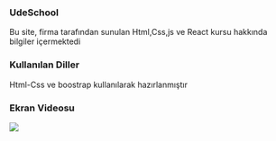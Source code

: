 <h3>UdeSchool </h3>

Bu site, firma tarafından sunulan Html,Css,js ve React kursu hakkında bilgiler içermektedi

<h3>Kullanılan Diller</h3>

Html-Css ve boostrap kullanılarak hazırlanmıştır

<h3> Ekran Videosu </h3>

![](udeSchool.gif)
